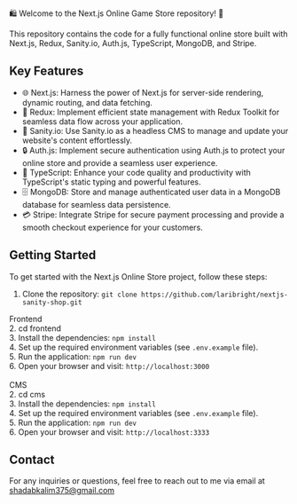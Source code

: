 🛍️ Welcome to the Next.js Online Game Store repository! 🚀

This repository contains the code for a fully functional online store built with Next.js, Redux, Sanity.io, Auth.js, TypeScript, MongoDB, and Stripe. 

## Key Features

- 🌐 Next.js: Harness the power of Next.js for server-side rendering, dynamic routing, and data fetching.
- 💼 Redux: Implement efficient state management with Redux Toolkit for seamless data flow across your application.
- 🧩 Sanity.io: Use Sanity.io as a headless CMS to manage and update your website's content effortlessly.
- 🔒 Auth.js: Implement secure authentication using Auth.js to protect your online store and provide a seamless user experience.
- 🌈 TypeScript: Enhance your code quality and productivity with TypeScript's static typing and powerful features.
- 🗄️ MongoDB: Store and manage authenticated user data in a MongoDB database for seamless data persistence.
- 💳 Stripe: Integrate Stripe for secure payment processing and provide a smooth checkout experience for your customers.

## Getting Started

To get started with the Next.js Online Store project, follow these steps:

1. Clone the repository: `git clone https://github.com/laribright/nextjs-sanity-shop.git` <br>

Frontend <br>
2. cd frontend <br>
3. Install the dependencies: `npm install` <br>
4. Set up the required environment variables (see `.env.example` file). <br>
5. Run the application: `npm run dev` <br>
6. Open your browser and visit: `http://localhost:3000` <br>
<br>
CMS <br>
2. cd cms <br>
3. Install the dependencies: `npm install` <br>
4. Set up the required environment variables (see `.env.example` file). <br>
5. Run the application: `npm run dev` <br>
6. Open your browser and visit: `http://localhost:3333` <br>

## Contact

For any inquiries or questions, feel free to reach out to me via email at shadabkalim375@gmail.com
